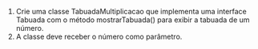 1. Crie uma classe TabuadaMultiplicacao que implementa uma interface Tabuada com o método mostrarTabuada() para exibir a tabuada de um número.
2. A classe deve receber o número como parâmetro.